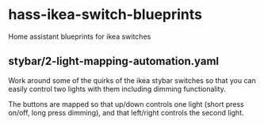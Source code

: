 # hass-ikea-switch-blueprints
Home assistant blueprints for ikea switches

## stybar/2-light-mapping-automation.yaml
Work around some of the quirks of the ikea stybar switches so that you can easily control two lights with them including dimming functionality.

The buttons are mapped so that up/down controls one light (short press on/off, long press dimming), and that left/right controls the second light.